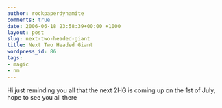 ```yaml
---
author: rockpaperdynamite
comments: true
date: 2006-06-18 23:58:39+00:00 +1000
layout: post
slug: next-two-headed-giant
title: Next Two Headed Giant
wordpress_id: 86
tags:
- magic
- nm
---
```


Hi just reminding you all that the next 2HG is coming up on the 1st of July, hope to see you all there
